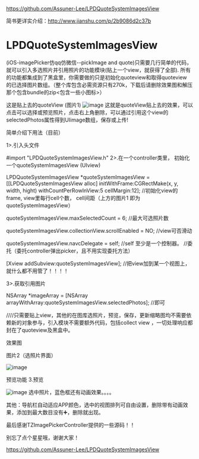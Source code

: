 https://github.com/Assuner-Lee/LPDQuoteSystemImagesView

简书更详实介绍：http://www.jianshu.com/p/2b9086d2c37b
# LPDQuoteSystemImagesView
(iOS-imagePicker仿qq仿微信--pickImage and quote)只需要几行简单的代码，就可以引入多选照片并引用照片的功能模块(贴上一个view，就获得了全部).  所有的功能都集成到了黑盒里，你需要做的只是初始化quoteview和取得quoteview 的已选择图片数组。（整个库包含必需资源只有270k，下载后请删除效果图和解压那个包含bundle的zip<包含一些小图标>）

这是贴上去的quoteView  (图片1)
![image](https://github.com/Assuner-Lee/LPDQuoteSystemImagesView/blob/master/%E6%95%88%E6%9E%9C%E5%9B%BE%EF%BC%881%EF%BC%89.jpg)
这就是quoteView贴上去的效果，可以 点击可以选择或预览照片，点击右上角删除，可以通过引用这个view的selectedPhotos属性得到UIimage数组，保存或上传!


简单介绍下用法（目前）

1>.引入头文件

#import "LPDQuoteSystemImagesView.h"
2>.在一个controller类里， 初始化一个quoteSystemImagesView (UIview)

LPDQuoteSystemImagesView *quoteSystemImagesView =[[LPDQuoteSystemImagesView alloc] initWithFrame:CGRectMake(x, y, width, hight) withCountPerRowInView:5 cellMargin:12];
//初始化view的frame, view里每行cell个数， cell间距（上方的图片1 即为quoteSystemImagesView）

quoteSystemImagesView.maxSelectedCount = 6;
//最大可选照片数

quoteSystemImagesView.collectionView.scrollEnabled = NO;
//view可否滑动

quoteSystemImagesView.navcDelegate = self;    //self 至少是一个控制器。
//委托（委托controller弹出picker，且不用实现委托方法）

[Xview addSubview:quoteSystemImagesView];
//把view加到某一个视图上，就什么都不用管了！！！！

3>.获取引用图片

NSArray *imageArray = [NSArray arrayWithArray:quoteSystemImagesView.selectedPhotos];
//即可

////只需要贴上view，其他的在图库选照片，预览，保存，更新缩略图均不需要依赖新的对象参与，引入模块不需要额外代码，包括collect view ，一切处理响应都封在了quoteview及黑盒中。

效果图

图片2（选照片界面）

![image](https://github.com/Assuner-Lee/LPDQuoteSystemImagesView/blob/master/效果图2.PNG)


预览功能
3.预览

![image](https://github.com/Assuner-Lee/LPDQuoteSystemImagesView/blob/master/效果图3.PNG)
选中照片，蓝色框还有动画效果。。。。

其他：导航栏自动适应APP颜色，选中的视图排列可自由设置，删除带有动画效果，添加到最大数目没有➕，删除就出现。

最后感谢TZImagePickerController提供的一些源码！！

别忘了点个星星哦，谢谢大家！

https://github.com/Assuner-Lee/LPDQuoteSystemImagesView




